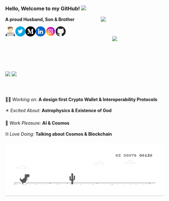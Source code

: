 <!--![Thinker | Coder | Implementer and Everything in between!](https://github.com/alijnmerchant21/alijnmerchant21/blob/master/My%20Movie%201.gif)-->

 ### Hello, Welcome to my GitHub! <img src="https://github.com/TheDudeThatCode/TheDudeThatCode/blob/master/Assets/Hi.gif" width="29px">
<p align="center">
 
<!--https://user-images.githubusercontent.com/5713670/87202985-820dcb80-c2b6-11ea-9f56-7ec461c497c3.gif-->
<img align='right' src='https://octodex.github.com/images/hula_loop_octodex03.gif' width='200'>

**A proud Husband, Son & Brother** 
 
<a href="http://linktr.ee/Aliasgar.Merchant">
 <img height="32" align="left" alt="website" src="img/icons/coding.png" />
</a>
  
<a href="https://twitter.com/Ali_the_Curios">
 <img height="32" align="left" alt="Twitter" src="img/icons/twitter.png" />
</a>

<a href="http://ali-the-curious.medium.com">
 <img height="32" align="left" alt="" src="img/icons/medium.png" />
</a>

<a href="https://www.linkedin.com/in/ali-the-curious">
    <img height="32" align="left" alt="LinkedIn" src="img/icons/linkedin.png" />
</a>

<a href="https://www.instagram.com/ali_the_curious">
 <img height="32" align="left" alt="Instagram" src="img/icons/instagram-2.png" />
</a>
 
<a href="https://github.com/alijnmerchant21">
 <img height="32" align="left" alt="github" src="img/icons/github.png" />
</a>
 
 <br>
 
   <p align="center">
<a href="https://github.com/The-Young-Programmer">
  <img src="https://readme-typing-svg.herokuapp.com/?lines=%20Hi!%20I'm%20Ali%20The%20Curios;%20Always%20Learning,%20Always%20Curios;%20Founder%20@Crypto%20QuikPay;%20Developer%20Relations;%20Cosmos%20Contributor%20since%202019;%20Blockchain%20veteran%20since%202017&font=Pacifico&center=true&width=650&height=120&color=58a6ff&vCenter=true&size=45">
</a>

</p>

<br>

<!-- 
![](https://camo.githubusercontent.com/992babdffd8c74a1502de375fbdf7e4d54773242/68747470733a2f2f6d656469612e67697068792e636f6d2f6d656469612f53576f536b4e36447854737a71494b4571762f67697068792e676966)

 [![Top Langs](https://github-readme-stats.vercel.app/api/top-langs/?username=alijnmerchant21&langs_count=8)](https://github.com/alijnmerchant21/github-readme-stats)
 
[![Ali's GitHub stats](https://github-readme-stats.vercel.app/api?username=alijnmerchant21)](https://github.com/alijnmerchant21/github-readme-stats)
-->

 <br> <br>
 
<p>
   <img src="https://github-readme-stats.vercel.app/api?username=alijnmerchant21&repo=github-readme-stats" width="49.6%" />
   <img src="https://streak-stats.demolab.com?user=alijnmerchant21" width="49.6%" />
</p>

<br> <br>
 
👨‍💼 *Working on:*   **A design first Crypto Wallet & Interoperability Protocols**<br><br>
✴️ *Excited About:*  **Astrophysics & Existence of God**<br><br>
🎊 *Work Pleasure:*  **AI & Cosmos**<br><br>
⛓️ *Love Doing:*    **Talking about Cosmos & Blockchain**<br>
 

![Dino](https://github.com/alijnmerchant21/alijnmerchant21/blob/master/dino.gif)

<br> <br>

 

